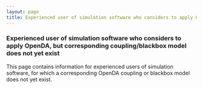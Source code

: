 ```yaml
---
layout: page
title: Experienced user of simulation software who considers to apply OpenDA, but corresponding coupling/blackbox model does not yet exist
---
```

### Experienced user of simulation software who considers to apply OpenDA, but corresponding coupling/blackbox model does not yet exist
This page contains information for experienced users of simulation software, for which a corresponding OpenDA coupling or blackbox model does not yet exist.

